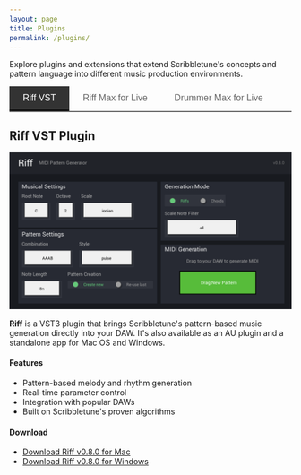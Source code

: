 ```yaml
---
layout: page
title: Plugins
permalink: /plugins/
---
```


<style>
.plugin-tabs {
  display: flex;
  border-bottom: 2px solid #666;
  margin-bottom: 20px;
}

.tab-button {
  padding: 12px 24px;
  background: none;
  border: none;
  cursor: pointer;
  font-size: 16px;
  font-weight: 500;
  color: #666;
  border-bottom: 2px solid transparent;
  transition: all 0.3s ease;
}

.tab-button:hover {
  color: #333;
}

.tab-button.active {
  color: white;
  background-color: #333;
  border-bottom-color: #000;
}

.tab-content {
  display: none;
}

.tab-content.active {
  display: block;
  animation: fadeIn 0.3s ease-in-out;
}

@keyframes fadeIn {
  from { opacity: 0; transform: translateY(10px); }
  to { opacity: 1; transform: translateY(0); }
}
</style>

Explore plugins and extensions that extend Scribbletune's concepts and pattern language into different music production environments.

<div class="plugin-tabs">
  <button class="tab-button active" onclick="showTab(event, 'riff-vst')">Riff VST</button>
  <button class="tab-button" onclick="showTab(event, 'riff-live')">Riff Max for Live</button>
  <button class="tab-button" onclick="showTab(event, 'drummer-live')">Drummer Max for Live</button>
</div>

<div id="riff-vst" class="tab-content active">
  <h2>Riff VST Plugin</h2>
  
  <img src="/images/riff-v0.8.0.png" alt="Riff VST Plugin">
  
  <p><strong>Riff</strong> is a VST3 plugin that brings Scribbletune's pattern-based music generation directly into your DAW. It's also available as an AU plugin and a standalone app for Mac OS and Windows.</p>
  
  <h4>Features</h4>
  
  <ul>
    <li>Pattern-based melody and rhythm generation</li>
    <li>Real-time parameter control</li>
    <li>Integration with popular DAWs</li>
    <li>Built on Scribbletune's proven algorithms</li>
  </ul>
  
  <h4>Download</h4>
  
  <ul>
    <li><a href="https://drive.google.com/file/d/1wPKkUUOQm4TvESknDTh9-nWHUUsZaW4Y/view?usp=drive_link">Download Riff v0.8.0 for Mac</a></li>
    <li><a href="https://drive.google.com/file/d/16IbCYZZI2HeX7k0CqvLbnGL-SrFmma5X/view?usp=drive_link">Download Riff v0.8.0 for Windows</a></li>
  </ul>
</div>

<div id="riff-live" class="tab-content">
  <h2>Riff Max for Live Device</h2>
  
  <img src="/images/riff4live11.png" alt="Riff Max for Live device">
  
  <p>A Max for Live version of Riff is available for Ableton Live 11.</p>
  
  <ul>
    <li><a href="https://drive.google.com/file/d/1GjoluU6yObhf_d-CvLnhKSYNNm108STW/view?usp=sharing">Download Riff v0.8.0 Max for Live for Ableton Live 11</a></li>
  </ul>
</div>

<div id="drummer-live" class="tab-content">
  <h2>Drummer Max for Live Device</h2>
  
  <p>A Max for Live device that generates drum patterns using Scribbletune's pattern language and concepts.</p>
  
  <img src="/images/drummer.png" alt="Drummer - Max for Live device">
  
  <p>Instead of algorithmic generation or generic loops, Drummer is built around the "260 Drum Machine Patterns" book extending it in interesting ways.</p>
  
  <h4>Key features:</h4>
  
  <ul>
    <li>260+ authentic patterns across 18+ genres (rock, funk, reggae, jazz, hip-hop, etc.)</li>
    <li>Intelligent variation engine that adds fills, flams, and human feel</li>
    <li>Genre-specific selection or full random mode</li>
    <li>Pattern complexity knob (minimal grooves → complex fills)</li>
    <li>Perfect integration with Live's drum devices and NI Battery</li>
    <li>Performance features like "remove kick" for live use</li>
  </ul>
  
  <ul>
    <li>Download (for Ableton Live 11): <a href="https://drive.google.com/file/d/1YuiqKTqj7lbhMboKzF_Yx23qalmeQ8SY/view?usp=sharing">https://drive.google.com/file/d/1YuiqKTqj7lbhMboKzF_Yx23qalmeQ8SY/view?usp=sharing</a></li>
  </ul>
  
  <p><em>Please note: Support for Ableton Live 12 is coming soon.</em></p>
</div>

<script>
function showTab(evt, tabName) {
  var i, tabcontent, tablinks;
  
  // Hide all tab contents
  tabcontent = document.getElementsByClassName("tab-content");
  for (i = 0; i < tabcontent.length; i++) {
    tabcontent[i].classList.remove("active");
  }
  
  // Remove active class from all tab buttons
  tablinks = document.getElementsByClassName("tab-button");
  for (i = 0; i < tablinks.length; i++) {
    tablinks[i].classList.remove("active");
  }
  
  // Show the selected tab and mark button as active
  document.getElementById(tabName).classList.add("active");
  evt.currentTarget.classList.add("active");
}
</script>
